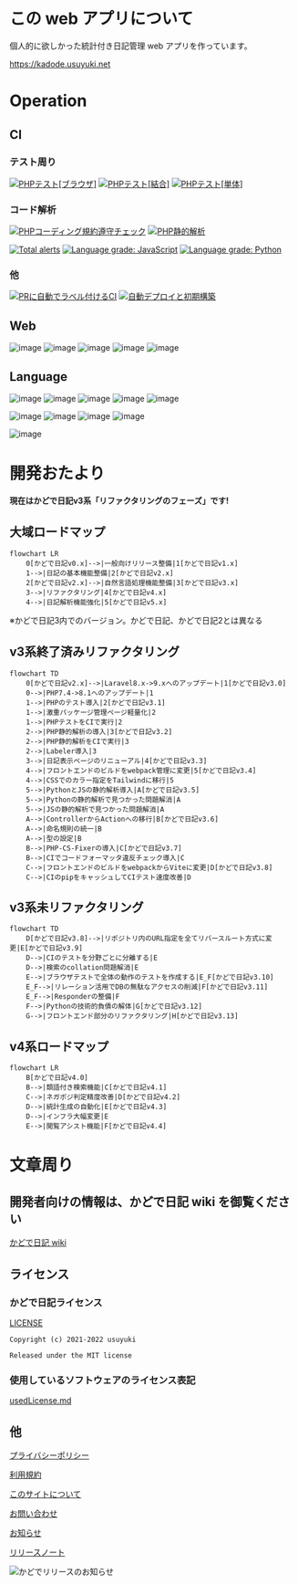 # この web アプリについて

個人的に欲しかった統計付き日記管理 web アプリを作っています。

https://kadode.usuyuki.net

# Operation

## CI
### テスト周り
[![PHPテスト[ブラウザ]](https://github.com/Usuyuki/kadode_nikki3/actions/workflows/BrowserTest.yml/badge.svg)](https://github.com/Usuyuki/kadode_nikki3/actions/workflows/BrowserTest.yml)
[![PHPテスト[結合]](https://github.com/Usuyuki/kadode_nikki3/actions/workflows/CombinedTest.yml/badge.svg)](https://github.com/Usuyuki/kadode_nikki3/actions/workflows/CombinedTest.yml)
[![PHPテスト[単体]](https://github.com/Usuyuki/kadode_nikki3/actions/workflows/unitTest.yml/badge.svg)](https://github.com/Usuyuki/kadode_nikki3/actions/workflows/unitTest.yml)
### コード解析
[![PHPコーディング規約遵守チェック](https://github.com/Usuyuki/kadode_nikki3/actions/workflows/php-cs-fixer.yml/badge.svg)](https://github.com/Usuyuki/kadode_nikki3/actions/workflows/php-cs-fixer.yml)
[![PHP静的解析](https://github.com/Usuyuki/kadode_nikki3/actions/workflows/larastanReviewdog.yml/badge.svg)](https://github.com/Usuyuki/kadode_nikki3/actions/workflows/larastanReviewdog.yml)

[![Total alerts](https://img.shields.io/lgtm/alerts/g/Usuyuki/kadode_nikki3.svg?logo=lgtm&logoWidth=18)](https://lgtm.com/projects/g/Usuyuki/kadode_nikki3/alerts/)
[![Language grade: JavaScript](https://img.shields.io/lgtm/grade/javascript/g/Usuyuki/kadode_nikki3.svg?logo=lgtm&logoWidth=18)](https://lgtm.com/projects/g/Usuyuki/kadode_nikki3/context:javascript)
[![Language grade: Python](https://img.shields.io/lgtm/grade/python/g/Usuyuki/kadode_nikki3.svg?logo=lgtm&logoWidth=18)](https://lgtm.com/projects/g/Usuyuki/kadode_nikki3/context:python)
### 他
[![PRに自動でラベル付けるCI](https://github.com/Usuyuki/kadode_nikki3/actions/workflows/label.yml/badge.svg)](https://github.com/Usuyuki/kadode_nikki3/actions/workflows/label.yml)
[![自動デプロイと初期構築](https://github.com/Usuyuki/kadode_nikki3/actions/workflows/automatic_deploy.yml/badge.svg)](https://github.com/Usuyuki/kadode_nikki3/actions/workflows/automatic_deploy.yml)



## Web

![image](https://badgen.net/uptime-robot/status/m791749575-72b5e08236c6f4fb0d2235a7)
![image](https://badgen.net/uptime-robot/day/m791749575-72b5e08236c6f4fb0d2235a7)
![image](https://badgen.net/uptime-robot/week/m791749575-72b5e08236c6f4fb0d2235a7)
![image](https://badgen.net/uptime-robot/month/m791749575-72b5e08236c6f4fb0d2235a7)
![image](https://badgen.net/uptime-robot/response/m791749575-72b5e08236c6f4fb0d2235a7)

## Language

![image](https://img.shields.io/badge/-Python-3776AB.svg?logo=python&style=plastic)
![image](https://img.shields.io/badge/-Php-777BB4.svg?logo=php&style=plastic)
![image](https://img.shields.io/badge/-Javascript-F7DF1E.svg?logo=javascript&style=plastic)
![image](https://img.shields.io/badge/-Html5-E34F26.svg?logo=html5&style=plastic)
![image](https://img.shields.io/badge/-Css3-1572B6.svg?logo=css3&style=plastic)

![image](https://img.shields.io/badge/Framework-Laravel-F4655F)
![image](https://img.shields.io/badge/Library-TailwindCSS-06B6D4)
![image](https://img.shields.io/badge/Library-Chart.js-FF6384)
![image](https://img.shields.io/badge/Library-GiNZA-5A3B1D)

![image](https://img.shields.io/badge/App-%E3%81%8B%E3%81%A9%E3%81%A7%E6%97%A5%E8%A8%98-624466)

# 開発おたより

**現在はかどで日記v3系「リファクタリングのフェーズ」です!**

## 大域ロードマップ
```mermaid
flowchart LR
    0[かどで日記v0.x]-->|一般向けリリース整備|1[かどで日記v1.x]
    1-->|日記の基本機能整備|2[かどで日記v2.x]
    2[かどで日記v2.x]-->|自然言語処理機能整備|3[かどで日記v3.x]
    3-->|リファクタリング|4[かどで日記v4.x]
    4-->|日記解析機能強化|5[かどで日記v5.x]
```

※かどで日記3内でのバージョン。かどで日記、かどで日記2とは異なる

## v3系終了済みリファクタリング

```mermaid
flowchart TD
    0[かどで日記v2.x]-->|Laravel8.x->9.xへのアップデート|1[かどで日記v3.0]
    0-->|PHP7.4->8.1へのアップデート|1
    1-->|PHPのテスト導入|2[かどで日記v3.1]
    1-->|激重パッケージ管理ページ軽量化|2
    1-->|PHPテストをCIで実行|2
    2-->|PHP静的解析の導入|3[かどで日記v3.2]
    2-->|PHP静的解析をCIで実行|3
    2-->|Labeler導入|3
    3-->|日記表示ページのリニューアル|4[かどで日記v3.3]
    4-->|フロントエンドのビルドをwebpack管理に変更|5[かどで日記v3.4]
    4-->|CSSでのカラー指定をTailwindに移行|5
    5-->|PythonとJSの静的解析導入|A[かどで日記v3.5]
    5-->|Pythonの静的解析で見つかった問題解消|A
    5-->|JSの静的解析で見つかった問題解消|A
    A-->|ControllerからActionへの移行|B[かどで日記v3.6]
    A-->|命名規則の統一|B
    A-->|型の設定|B
    B-->|PHP-CS-Fixerの導入|C[かどで日記v3.7]
    B-->|CIでコードフォーマッタ違反チェック導入|C
    C-->|フロントエンドのビルドをwebpackからViteに変更|D[かどで日記v3.8]
    C-->|CIのpipをキャッシュしてCIテスト速度改善|D
```

## v3系未リファクタリング

```mermaid
flowchart TD
    D[かどで日記v3.8]-->|リポジトリ内のURL指定を全てリバースルート方式に変更|E[かどで日記v3.9]
    D-->|CIのテストを分野ごとに分離する|E
    D-->|検索のcollation問題解消|E
    E-->|ブラウザテストで全体の動作のテストを作成する|E_F[かどで日記v3.10]
    E_F-->|リレーション活用でDBの無駄なアクセスの削減|F[かどで日記v3.11]
    E_F-->|Responderの整備|F
    F-->|Pythonの技術的負債の解体|G[かどで日記v3.12]
    G-->|フロントエンド部分のリファクタリング|H[かどで日記v3.13]
```

## v4系ロードマップ

```mermaid
flowchart LR
    B[かどで日記v4.0]
    B-->|類語付き検索機能|C[かどで日記v4.1]
    C-->|ネガポジ判定精度改善|D[かどで日記v4.2]
    D-->|統計生成の自動化|E[かどで日記v4.3]
    D-->|インフラ大幅変更|E
    E-->|閲覧アシスト機能|F[かどで日記v4.4]
```

# 文章周り

## 開発者向けの情報は、かどで日記 wiki を御覧ください

[かどで日記 wiki](https://github.com/Usuyuki/kadode_nikki3/wiki)

## **ライセンス**

### かどで日記ライセンス

[LICENSE](./LICENSE.md)

    Copyright (c) 2021-2022 usuyuki

    Released under the MIT license

### 使用しているソフトウェアのライセンス表記

[usedLicense.md](./docs/99_usedLicense.md)

## 他

[プライバシーポリシー](https://kadode.usuyuki.net/privacyPolicy)

[利用規約](https://kadode.usuyuki.net/terms)

[このサイトについて](https://kadode.usuyuki.net/aboutThisSite)

[お問い合わせ](https://kadode.usuyuki.net/contact)

[お知らせ](https://kadode.usuyuki.net/osirase)

[リリースノート](https://kadode.usuyuki.net/releaseNote)

![かどでリリースのお知らせ](https://user-images.githubusercontent.com/63891531/124377606-ad6ba080-dce7-11eb-8cf4-af3fc95656ef.png)
